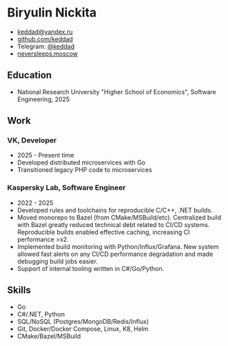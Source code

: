 # Biryulin Nickita

* keddad@yandex.ru
* [github.com/keddad](https://github.com/keddad)
* Telegram: [@keddad](https://t.me/keddad)
* [neversleeps.moscow](https://neversleeps.moscow)

## Education
* National Research University "Higher School of Economics", Software Engineering, 2025

## Work
### VK, Developer
* 2025 - Present time
* Developed distributed microservices with Go
* Transitioned legacy PHP code to microservices

### Kaspersky Lab, Software Engineer
* 2022 - 2025
* Developed rules and toolchains for reproducible C/C++, .NET builds.
*   Moved monorepo to Bazel (from CMake/MSBuild/etc).
    Centralized build with Bazel greatly reduced technical debt related to CI/CD systems.
    Reproducible builds enabled effective caching, increasing CI performance >x2.
*   Implemented build monitoring with Python/Influx/Grafana.
    New system allowed fast alerts on any CI/CD performance degradation and made debugging build jobs easier.
* Support of internal tooling written in C#/Go/Python.

## Skills
* Go
* C#/.NET, Python
* SQL/NoSQL (Postgres/MongoDB/Redis/Influx)
* Git, Docker/Docker Compose, Linux, K8, Helm
* CMake/Bazel/MSBuild
